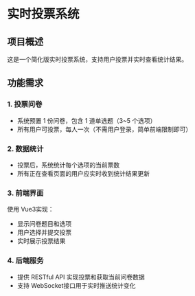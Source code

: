 # 实时投票系统

## 项目概述

这是一个简化版实时投票系统，支持用户投票并实时查看统计结果。

## 功能需求

### 1. 投票问卷
- 系统预置 1 份问卷，包含 1 道单选题（3~5 个选项）
- 所有用户可投票，每人一次（不需用户登录，简单前端限制即可）

### 2. 数据统计
- 投票后，系统统计每个选项的当前票数
- 所有正在查看页面的用户应实时收到统计结果更新

### 3. 前端界面
使用 Vue3实现：
- 显示问卷题目和选项
- 用户选择并提交投票
- 实时展示投票结果

### 4. 后端服务
- 提供 RESTful API 实现投票和获取当前问卷数据
- 支持 WebSocket接口用于实时推送统计变化